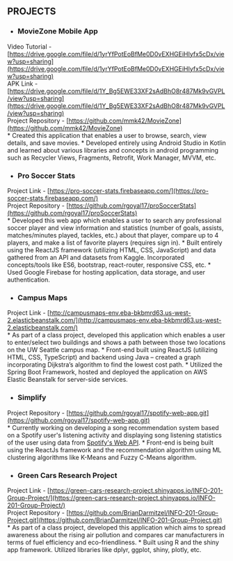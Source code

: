 ## PROJECTS
* ### MovieZone Mobile App
Video Tutorial - [https://drive.google.com/file/d/1yrYfPotEoBfMe0D0vEXHGEiHIyfx5cDx/view?usp=sharing](https://drive.google.com/file/d/1yrYfPotEoBfMe0D0vEXHGEiHIyfx5cDx/view?usp=sharing)    
APK Link - [https://drive.google.com/file/d/1Y_Bg5EWE33XF2sAdBhO8r487Mk9vGVPL/view?usp=sharing](https://drive.google.com/file/d/1Y_Bg5EWE33XF2sAdBhO8r487Mk9vGVPL/view?usp=sharing)  
Project Repository - [https://github.com/mmk42/MovieZone](https://github.com/mmk42/MovieZone)  
    * Created this application that enables a user to browse, search, view details, and save movies.
    * Developed entirely using Android Studio in Kotlin and learned about various libraries and concepts in android programming such as Recycler Views, Fragments, Retrofit, Work Manager, MVVM, etc.
    
* ### Pro Soccer Stats
Project Link - [https://pro-soccer-stats.firebaseapp.com/](https://pro-soccer-stats.firebaseapp.com/)  
Project Repository - [https://github.com/rgoyal17/proSoccerStats](https://github.com/rgoyal17/proSoccerStats)  
    * Developed this web app which enables a user to search any professional soccer player and view information and statistics (number of goals, assists, matches/minutes played, tackles, etc.) about that player, compare up to 4 players, and make a list of favorite players (requires sign in).
    * Built entirely using the ReactJS framework (utilizing HTML, CSS, JavaScript) and data gathered from an API and datasets from Kaggle. Incorporated concepts/tools like ES6, bootstrap, react-router, responsive CSS, etc.
    * Used Google Firebase for hosting application, data storage, and user authentication.
    

* ### Campus Maps
Project Link - [http://campusmaps-env.eba-bkbmrd63.us-west-2.elasticbeanstalk.com/](http://campusmaps-env.eba-bkbmrd63.us-west-2.elasticbeanstalk.com/)  
    * As part of a class project, developed this application which enables a user to enter/select two buildings and shows a path between those two locations on the UW Seattle campus map.
    * Front-end built using ReactJS (utilizing HTML, CSS, TypeScript) and backend using Java – created a graph incorporating Dijkstra’s algorithm to find the lowest cost path.
    * Utilized the Spring Boot Framework, hosted and deployed the application on AWS Elastic Beanstalk for server-side services.



* ### Simplify
Project Repository - [https://github.com/rgoyal17/spotify-web-app.git](https://github.com/rgoyal17/spotify-web-app.git)  
    * Currently working on developing a song recommendation system based on a Spotify user's listening activity and displaying song listening statistics of the user using data from [Spotify's Web API](https://developer.spotify.com/documentation/web-api/reference/).
    * Front-end is being built using the ReactJs framework and the recommendation algorithm using ML clustering algorithms like K-Means and Fuzzy C-Means algorithm.

* ### Green Cars Research Project
Project Link - [https://green-cars-research-project.shinyapps.io/INFO-201-Group-Project/](https://green-cars-research-project.shinyapps.io/INFO-201-Group-Project/)  
Project Repository - [https://github.com/BrianDarmitzel/INFO-201-Group-Project.git](https://github.com/BrianDarmitzel/INFO-201-Group-Project.git)  
    * As part of a class project, developed this application which aims to spread awareness about the rising air pollution and compares car manufacturers in terms of fuel efficiency and eco-friendliness.
    * Built using R and the shiny app framework. Utilized libraries like dplyr, ggplot, shiny, plotly, etc.
